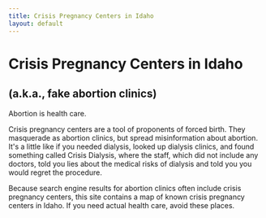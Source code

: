 ```yaml
---
title: Crisis Pregnancy Centers in Idaho
layout: default
---
```

# Crisis Pregnancy Centers in Idaho
## (a.k.a., fake abortion clinics)

Abortion is health care.

Crisis pregnancy centers are a tool of proponents of forced birth. They masquerade as abortion clinics, but spread misinformation about abortion. It's a little like if you needed dialysis, looked up dialysis clinics, and found something called Crisis Dialysis, where the staff, which did not include any doctors, told you lies about the medical risks of dialysis and told you you would regret the procedure.

Because search engine results for abortion clinics often include crisis pregnancy centers, this site contains a map of known crisis pregnancy centers in Idaho. If you need actual health care, avoid these places.
